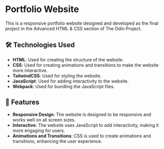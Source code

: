 # Portfolio Website

This is a responsive portfolio website designed and developed as the final project in the Advanced HTML & CSS section of The Odin Project.

## 🛠️ Technologies Used

- **HTML**: Used for creating the structure of the website.
- **CSS**: Used for creating animations and transitions to make the website more interactive.
- **TailwindCSS**: Used for styling the website.
- **JavaScript**: Used for adding interactivity to the website.
- **Webpack**: Used for bundling the JavaScript files.

## 🌟 Features

- **Responsive Design**: The website is designed to be responsive and works well on all screen sizes.
- **Interactive**: The website uses JavaScript to add interactivity, making it more engaging for users.
- **Animations and Transitions**: CSS is used to create animations and transitions, enhancing the user experience.

